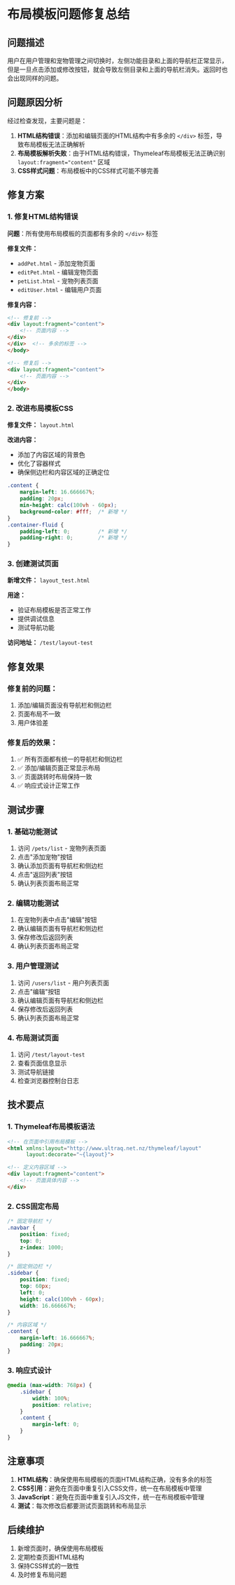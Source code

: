 # 布局模板问题修复总结

## 问题描述
用户在用户管理和宠物管理之间切换时，左侧功能目录和上面的导航栏正常显示，但是一旦点击添加或修改按钮，就会导致左侧目录和上面的导航栏消失。返回时也会出现同样的问题。

## 问题原因分析
经过检查发现，主要问题是：

1. **HTML结构错误**：添加和编辑页面的HTML结构中有多余的 `</div>` 标签，导致布局模板无法正确解析
2. **布局模板解析失败**：由于HTML结构错误，Thymeleaf布局模板无法正确识别 `layout:fragment="content"` 区域
3. **CSS样式问题**：布局模板中的CSS样式可能不够完善

## 修复方案

### 1. 修复HTML结构错误
**问题**：所有使用布局模板的页面都有多余的 `</div>` 标签

**修复文件：**
- `addPet.html` - 添加宠物页面
- `editPet.html` - 编辑宠物页面
- `petList.html` - 宠物列表页面
- `editUser.html` - 编辑用户页面

**修复内容：**
```html
<!-- 修复前 -->
<div layout:fragment="content">
    <!-- 页面内容 -->
</div>
</div>  <!-- 多余的标签 -->
</body>

<!-- 修复后 -->
<div layout:fragment="content">
    <!-- 页面内容 -->
</div>
</body>
```

### 2. 改进布局模板CSS
**修复文件：** `layout.html`

**改进内容：**
- 添加了内容区域的背景色
- 优化了容器样式
- 确保侧边栏和内容区域的正确定位

```css
.content {
    margin-left: 16.666667%;
    padding: 20px;
    min-height: calc(100vh - 60px);
    background-color: #fff;  /* 新增 */
}
.container-fluid {
    padding-left: 0;         /* 新增 */
    padding-right: 0;        /* 新增 */
}
```

### 3. 创建测试页面
**新增文件：** `layout_test.html`

**用途：**
- 验证布局模板是否正常工作
- 提供调试信息
- 测试导航功能

**访问地址：** `/test/layout-test`

## 修复效果

### 修复前的问题：
1. 添加/编辑页面没有导航栏和侧边栏
2. 页面布局不一致
3. 用户体验差

### 修复后的效果：
1. ✅ 所有页面都有统一的导航栏和侧边栏
2. ✅ 添加/编辑页面正常显示布局
3. ✅ 页面跳转时布局保持一致
4. ✅ 响应式设计正常工作

## 测试步骤

### 1. 基础功能测试
1. 访问 `/pets/list` - 宠物列表页面
2. 点击"添加宠物"按钮
3. 确认添加页面有导航栏和侧边栏
4. 点击"返回列表"按钮
5. 确认列表页面布局正常

### 2. 编辑功能测试
1. 在宠物列表中点击"编辑"按钮
2. 确认编辑页面有导航栏和侧边栏
3. 保存修改后返回列表
4. 确认列表页面布局正常

### 3. 用户管理测试
1. 访问 `/users/list` - 用户列表页面
2. 点击"编辑"按钮
3. 确认编辑页面有导航栏和侧边栏
4. 保存修改后返回列表
5. 确认列表页面布局正常

### 4. 布局测试页面
1. 访问 `/test/layout-test`
2. 查看页面信息显示
3. 测试导航链接
4. 检查浏览器控制台日志

## 技术要点

### 1. Thymeleaf布局模板语法
```html
<!-- 在页面中引用布局模板 -->
<html xmlns:layout="http://www.ultraq.net.nz/thymeleaf/layout"
      layout:decorate="~{layout}">

<!-- 定义内容区域 -->
<div layout:fragment="content">
    <!-- 页面具体内容 -->
</div>
```

### 2. CSS固定布局
```css
/* 固定导航栏 */
.navbar {
    position: fixed;
    top: 0;
    z-index: 1000;
}

/* 固定侧边栏 */
.sidebar {
    position: fixed;
    top: 60px;
    left: 0;
    height: calc(100vh - 60px);
    width: 16.666667%;
}

/* 内容区域 */
.content {
    margin-left: 16.666667%;
    padding: 20px;
}
```

### 3. 响应式设计
```css
@media (max-width: 768px) {
    .sidebar {
        width: 100%;
        position: relative;
    }
    .content {
        margin-left: 0;
    }
}
```

## 注意事项

1. **HTML结构**：确保使用布局模板的页面HTML结构正确，没有多余的标签
2. **CSS引用**：避免在页面中重复引入CSS文件，统一在布局模板中管理
3. **JavaScript**：避免在页面中重复引入JS文件，统一在布局模板中管理
4. **测试**：每次修改后都要测试页面跳转和布局显示

## 后续维护

1. 新增页面时，确保使用布局模板
2. 定期检查页面HTML结构
3. 保持CSS样式的一致性
4. 及时修复布局问题 